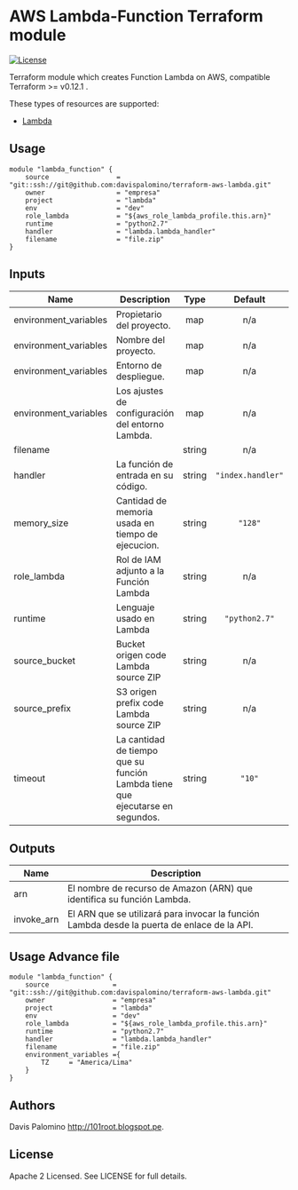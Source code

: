 # AWS Lambda-Function Terraform module
[![License](https://img.shields.io/badge/License-Apache%202.0-blue.svg)](https://opensource.org/licenses/Apache-2.0)

Terraform module which creates Function Lambda on AWS, compatible Terraform >= v0.12.1 .

These types of resources are supported:

* [Lambda](https://www.terraform.io/docs/providers/aws/r/lambda_function.html)


## Usage

```hcl
module "lambda_function" {
    source                 = "git::ssh://git@github.com:davispalomino/terraform-aws-lambda.git"
    owner                  = "empresa"
    project                = "lambda"
    env                    = "dev"
    role_lambda            = "${aws_role_lambda_profile.this.arn}"
    runtime                = "python2.7"
    handler                = "lambda.lambda_handler"
    filename               = "file.zip"
}
```

## Inputs

| Name | Description | Type | Default | Required |
|------|-------------|:----:|:-----:|:-----:|
| environment\_variables | Propietario del proyecto. | map | n/a | yes |
| environment\_variables | Nombre del proyecto. | map | n/a | yes |
| environment\_variables | Entorno de despliegue. | map | n/a | yes |
| environment\_variables | Los ajustes de configuración del entorno Lambda. | map | n/a | no |
| filename |  | string | n/a | no |
| handler | La función de entrada en su código. | string | `"index.handler"` | yes |
| memory\_size | Cantidad de memoria usada en tiempo de ejecucion. | string | `"128"` | no |
| role\_lambda | Rol de IAM adjunto a la Función Lambda | string | n/a | yes |
| runtime | Lenguaje usado en Lambda | string | `"python2.7"` | yes |
| source\_bucket | Bucket origen code Lambda source ZIP | string | n/a | no |
| source\_prefix | S3 origen prefix code Lambda source ZIP | string | n/a | no |
| timeout | La cantidad de tiempo que su función Lambda tiene que ejecutarse en segundos. | string | `"10"` | no |

## Outputs

| Name | Description |
|------|-------------|
| arn | El nombre de recurso de Amazon (ARN) que identifica su función Lambda. |
| invoke\_arn | El ARN que se utilizará para invocar la función Lambda desde la puerta de enlace de la API. |


## Usage Advance file
```hcl
module "lambda_function" {
    source                = "git::ssh://git@github.com:davispalomino/terraform-aws-lambda.git"
    owner                 = "empresa"
    project               = "lambda"
    env                   = "dev"
    role_lambda           = "${aws_role_lambda_profile.this.arn}"
    runtime               = "python2.7"
    handler               = "lambda.lambda_handler"
    filename              = "file.zip"
    environment_variables ={
        TZ     = "America/Lima"
    }
}
```
## Authors

Davis Palomino http://101root.blogspot.pe.

## License

Apache 2 Licensed. See LICENSE for full details.